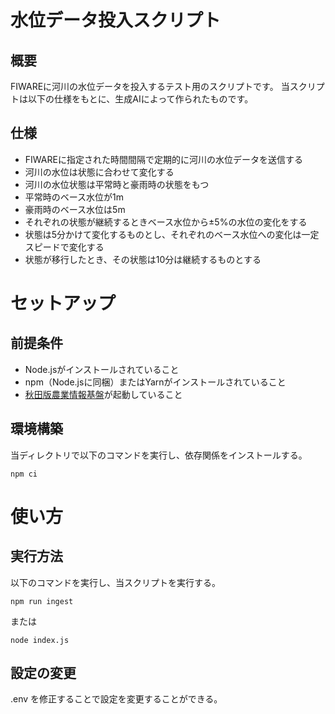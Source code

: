 # 水位データ投入スクリプト

## 概要
FIWAREに河川の水位データを投入するテスト用のスクリプトです。
当スクリプトは以下の仕様をもとに、生成AIによって作られたものです。

## 仕様
* FIWAREに指定された時間間隔で定期的に河川の水位データを送信する
* 河川の水位は状態に合わせて変化する
* 河川の水位状態は平常時と豪雨時の状態をもつ
* 平常時のベース水位が1m
* 豪雨時のベース水位は5m
* それぞれの状態が継続するときベース水位から±5%の水位の変化をする
* 状態は5分かけて変化するものとし、それぞれのベース水位への変化は一定スピードで変化する
* 状態が移行したとき、その状態は10分は継続するものとする

# セットアップ

## 前提条件

* Node.jsがインストールされていること
* npm（Node.jsに同梱）またはYarnがインストールされていること
* [秋田版農業情報基盤](https://github.com/NS-APU/ak-agri-platform)が起動していること

## 環境構築

当ディレクトリで以下のコマンドを実行し、依存関係をインストールする。

``npm ci``

# 使い方

## 実行方法

以下のコマンドを実行し、当スクリプトを実行する。

``npm run ingest``

または

``node index.js``

## 設定の変更

.env を修正することで設定を変更することができる。
